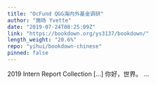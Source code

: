 ```yaml
---
title: "OcFund QGG海内外基金调研"
author: "施旸 Yvette"
date: "2019-07-24T08:25:09Z"
link: "https://bookdown.org/ys3137/bookdown/"
length_weight: "20.6%"
repo: "yihui/bookdown-chinese"
pinned: false
---
```


2019 Intern Report Collection [...] 你好，世界。 ...
